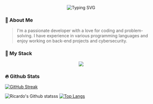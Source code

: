 <div align="center">
  <img src="https://readme-typing-svg.herokuapp.com?font=Fira+Code&size=27&center=true&vCenter=true&width=435&lines=Welcome+%F0%9F%A4%93;Working+and+Improving!" alt="Typing SVG" />
</div>

### 🚀 About Me

> I'm a passionate developer with a love for coding and problem-solving. I have experience in various programming languages and enjoy working on back-end projects and cybersecurity.

### 🔧 My Stack
<p align="center">
  <img src="https://skillicons.dev/icons?i=python,cs,java,php,js,ts,dotnet,nodejs,,docker,git,github,azure,gcp,windows&perline=8">
</p>

### 🔥 Github Stats
[![GitHub Streak](https://streak-stats.demolab.com?user=ricardomiss&theme=tokyonight-duo&exclude_days=Sun)](https://git.io/streak-stats)

![Ricardo's Github statsss](https://github-readme-stats.vercel.app/api?username=ricardomiss&show_icons=true&theme=radical)
[![Top Langs](https://github-readme-stats.vercel.app/api/top-langs/?username=ricardomiss&layout=compact&theme=vision-friendly-dark)](https://github.com/anuraghazra/github-readme-stats)
